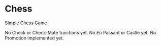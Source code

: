 # Chess
 Simple Chess Game

No Check or Check-Mate functions yet.
No En Passant or Castle yet.
No Promotion implemented yet.
